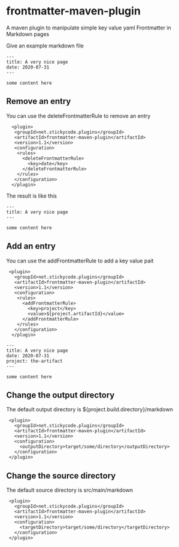 frontmatter-maven-plugin
===================

A maven plugin to manipulate simple key value yaml Frontmatter in Markdown pages

Give an example markdown file

```
---
title: A very nice page
date: 2020-07-31
---

some content here
```

## Remove an entry

You can use the deleteFrontmatterRule to remove an entry

      <plugin>
       <groupId>net.stickycode.plugins</groupId>
       <artifactId>frontmatter-maven-plugin</artifactId>
       <version>1.1</version>
       <configuration>
        <rules>
          <deleteFrontmatterRule>
            <key>date</key>
          </deleteFrontmatterRule>
        </rules>
       </configuration>
      </plugin>


The result is like this

```
---
title: A very nice page
---

some content here
```

## Add an entry

You can use the addFrontmatterRule to add a key value pait

     <plugin>
       <groupId>net.stickycode.plugins</groupId>
       <artifactId>frontmatter-maven-plugin</artifactId>
       <version>1.1</version>
       <configuration>
        <rules>
          <addFrontmatterRule>
            <key>project</key>
            <value>${project.artifactId}</value>
          </addFrontmatterRule>
        </rules>
       </configuration>
      </plugin>


```
---
title: A very nice page
date: 2020-07-31
project: the-artifact
---

some content here
```

## Change the output directory

The default output directory is ${project.build.directory}/markdown

     <plugin>
       <groupId>net.stickycode.plugins</groupId>
       <artifactId>frontmatter-maven-plugin</artifactId>
       <version>1.1</version>
       <configuration>
         <outputDirectory>target/some/directory</outputDirectory>
       </configuration>
     </plugin>


## Change the source directory

The default source directory is src/main/markdown

     <plugin>
       <groupId>net.stickycode.plugins</groupId>
       <artifactId>frontmatter-maven-plugin</artifactId>
       <version>1.1</version>
       <configuration>
         <targetDirectory>target/some/directory</targetDirectory>
       </configuration>
     </plugin>


